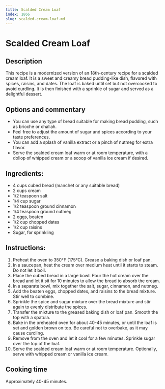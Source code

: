```yaml
---
title: Scalded Cream Loaf
index: 1866
slug: scalded-cream-loaf.md
---
```


# Scalded Cream Loaf

## Description
This recipe is a modernized version of an 18th-century recipe for a scalded cream loaf. It is a sweet and creamy bread pudding-like dish, flavored with spices, raisins, and dates. The loaf is baked until set but not overcooked to avoid curdling. It is then finished with a sprinkle of sugar and served as a delightful dessert.

## Options and commentary
- You can use any type of bread suitable for making bread pudding, such as brioche or challah.
- Feel free to adjust the amount of sugar and spices according to your taste preferences.
- You can add a splash of vanilla extract or a pinch of nutmeg for extra flavor.
- Serve the scalded cream loaf warm or at room temperature, with a dollop of whipped cream or a scoop of vanilla ice cream if desired.

## Ingredients:
- 4 cups cubed bread (manchet or any suitable bread)
- 2 cups cream
- 1/2 teaspoon salt
- 1/4 cup sugar
- 1/2 teaspoon ground cinnamon
- 1/4 teaspoon ground nutmeg
- 2 eggs, beaten
- 1/2 cup chopped dates
- 1/2 cup raisins
- Sugar, for sprinkling

## Instructions:
1. Preheat the oven to 350°F (175°C). Grease a baking dish or loaf pan.
2. In a saucepan, heat the cream over medium heat until it starts to steam. Do not let it boil.
3. Place the cubed bread in a large bowl. Pour the hot cream over the bread and let it sit for 10 minutes to allow the bread to absorb the cream.
4. In a separate bowl, mix together the salt, sugar, cinnamon, and nutmeg.
5. Add the beaten eggs, chopped dates, and raisins to the bread mixture. Stir well to combine.
6. Sprinkle the spice and sugar mixture over the bread mixture and stir again to evenly distribute the spices.
7. Transfer the mixture to the greased baking dish or loaf pan. Smooth the top with a spatula.
8. Bake in the preheated oven for about 40-45 minutes, or until the loaf is set and golden brown on top. Be careful not to overbake, as it may cause curdling.
9. Remove from the oven and let it cool for a few minutes. Sprinkle sugar over the top of the loaf.
10. Serve the scalded cream loaf warm or at room temperature. Optionally, serve with whipped cream or vanilla ice cream.

## Cooking time
Approximately 40-45 minutes.
